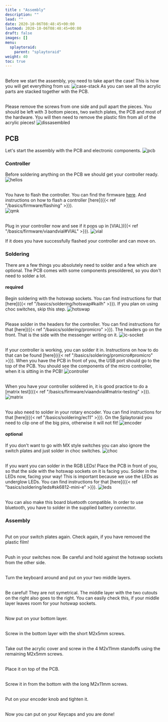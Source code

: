 ```yaml
---
title : "Assembly"
description: ""
lead: ""
date: 2020-10-06T08:48:45+00:00
lastmod: 2020-10-06T08:48:45+00:00
draft: false
images: []
menu:
  splaytoraid:
    parent: "splaytoraid"
weight: 40
toc: true
---
```


<br />Before we start the assembly, you need to take apart the case! This is how you will get everything from us:
![case-stack](case-stack.jpg)
As you can see all the acrylic parts are stacked together with the PCB.


<br />Please remove the screws from one side and pull apart the pieces. You should be left with 3 bottom pieces, two switch plates, the PCB and most of the hardware. You will then need to remove the plastic film from all of the acrylic pieces!
![dissasembled](dissasembled.jpg)

## PCB

Let's start the assembly with the PCB and electronic components.
![pcb](pcb.jpg)

### Controller

Before soldering anything on the PCB we should get your controller ready.
![helios](helios.jpg)

<br>You have to flash the controller. You can find the firmware <a href="https://files.keeb.supply/firmware/Splaytoraid/" >here<a>. And instructions on how to flash a controller [here]({{< ref "/basics/firmware/flashing" >}}).<br>
![qmk](qmk.jpg)

<br> Plug in your controller now and see if it pops up in [VIAL]({{< ref "/basics/firmware/viaandvial#VIAL" >}}).
![vial](vial.png)

If it does you have successfully flashed your controller and can move on.

### Soldering

There are a few things you absolutely need to solder and a few which are optional. The PCB comes with some components presoldered, so you don't need to solder a lot.

#### required

Begin soldering with the hotswap sockets. You can find instructions for that [here]({{< ref "/basics/soldering/hotswap#kailh" >}}). If you plan on using choc switches, skip this step.
![hotswap](hotswap.jpg)

<br>Please solder in the headers for the controller. You can find instructions for that [here]({{< ref "/basics/soldering/promicro" >}}). The headers go on the front. That is the side with the messenger writing on it.
![ic-socket](ic-socket.jpg)

<br />If your controller is working, you can solder it in. Instructions on how to do that can be found [here]({{< ref "/basics/soldering/promicro#promicro" >}}). When you have the PCB in front of you, the USB port should go to the top of the PCB. You should see the components of the micro controller, when it is sitting in the PCB!
![controller](controller.jpg)

<br />When you have your controller soldered in, it is good practice to do a [matrix test]({{< ref "/basics/firmware/viaandvial#matrix-testing" >}}).
![matrix](matrix.png)

<br />You also need to solder in your rotary encoder. You can find instructions for that [here]({{< ref "/basics/soldering/ec11" >}}). On the Splaytoraid you need to clip one of the big pins, otherwise it will not fit!
![encoder](encoder.jpg)

#### optional

If you don't want to go with MX style switches you can also ignore the switch plates and just solder in choc switches.
![choc](choc.jpg)

<br />If you want you can solder in the RGB LEDs! Place the PCB in front of you, so that the side with the hotswap sockets on it is facing you. Solder in the LEDs now, facing your way! This is important because we use the LEDs as underglow LEDs. You can find instructions for that [here]({{< ref "basics/soldering/leds#sk6812-mini-e" >}}).
![leds](leds.jpg)

<br />You can also make this board bluetooth compatible. In order to use bluetooth, you have to solder in the supplied battery connector.
![]()

### Assembly

<br /> Put on your switch plates again. Check again, if you have removed the plastic film!
![]()

<br />Push in your switches now. Be careful and hold against the hotswap sockets from the other side.
![]()

<br />Turn the keyboard around and put on your two middle layers.
![]()

<br />Be careful! They are not symetrical. The middle layer with the two cutouts on the right also goes to the right. You can easily check this, if your middle layer leaves room for your hotswap sockets.
![]()

<br />Now put on your bottom layer.
![]()

<br />Screw in the bottom layer with the short M2x5mm screws.
![]()

<br />Take out the acrylic cover and screw in the 4 M2x11mm standoffs using the remaining M2x5mm screws.
![]()

<br />Place it on top of the PCB.
![]()

<br />Screw it in from the bottom with the long M2x11mm screws.
![]()

<br />Put on your encoder knob and tighten it.
![]()

<br />Now you can put on your Keycaps and you are done!
![]()
